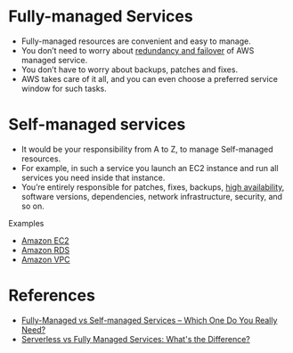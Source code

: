 # Fully-managed Services
- Fully-managed resources are convenient and easy to manage.
- You don’t need to worry about [redundancy and failover](../7a_HighAvailability/FaultTolerance.md) of AWS managed service.
- You don’t have to worry about backups, patches and fixes.
- AWS takes care of it all, and you can even choose a preferred service window for such tasks.

# Self-managed services
- It would be your responsibility from A to Z, to manage Self-managed resources.
- For example, in such a service you launch an EC2 instance and run all services you need inside that instance.
- You’re entirely responsible for patches, fixes, backups, [high availability](../7a_HighAvailability/Readme.md), software versions, dependencies, network infrastructure, security, and so on.

Examples
- [Amazon EC2](2_ComputeServices/AmazonEC2/Readme.md)
- [Amazon RDS](1_DatabaseServices/AmazonRDS/Readme.md)
- [Amazon VPC](16_NetworkingAndContentDelivery/3_NetworkFoundationsVPC/Readme.md)

# References
- [Fully-Managed vs Self-managed Services – Which One Do You Really Need?](https://bluesoft.com/blog/fully-managed-vs-self-managed-services-which-one-do-you-really-need/)
- [Serverless vs Fully Managed Services: What's the Difference?](https://www.freecodecamp.org/news/serverless-fully-managed-service-difference/)